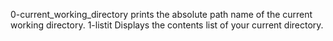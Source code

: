  0-current_working_directory prints the absolute path name of the current working directory.
1-listit Displays the contents list of your current directory.
